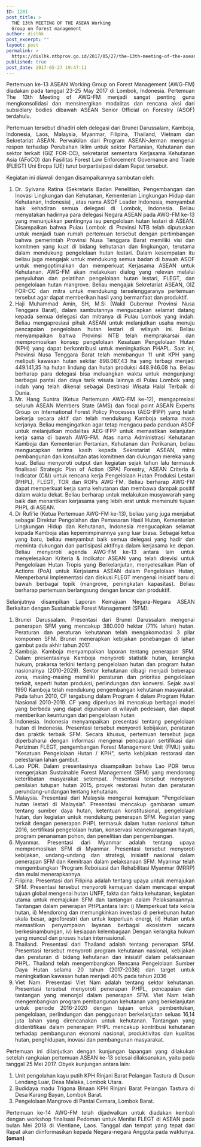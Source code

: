 ```yaml
---
ID: 1281
post_title: >
  THE 13th MEETING OF THE ASEAN Working
  Group on forest management
author: dislhk
post_excerpt: ""
layout: post
permalink: >
  https://dislhk.ntbprov.go.id/2017/05/27/the-13th-meeting-of-the-asean-working-group-on-forest-management/
published: true
post_date: 2017-05-27 19:47:11
---
```

<p style="text-align: justify;">Pertemuan ke-13 ASEAN Working Group on Forest Management (AWG-FM) diadakan pada tanggal 23-25 May 2017 di Lombok, Indonesia. Pertemuan The 13th Meeting of AWG-FM menjadi sangat penting guna mengkonsolidasi dan mensinergikan modalitas dan rencana aksi dari subsidiary bodies dibawah ASEAN Senior Official on Forestry (ASOF) terdahulu.</p>
<p style="text-align: justify;">Pertemuan tersebut dihadiri oleh delegasi dari Brunei Darussalam, Kamboja, Indonesia, Laos, Malaysia, Myanmar, Filipina, Thailand, Vietnam dan Sekretariat ASEAN. Perwakilan dari Program ASEAN-Jerman mengenai respon terhadap Perubahan Iklim untuk sektor Pertanian, Kehutanan dan sektor terkait (GIZ FOR-CC), sekretariat sementara Kerjasama Kehutanan Asia (AFoCO) dan Fasilitas Forest Law Enforcement Governance and Trade (FLEGT) Uni Eropa (UE) turut berpartisipasi dalam Rapat tersebut.</p>
<p style="text-align: justify;">Kegiatan ini diawali dengan disampaikannya sambutan oleh:</p>

<ol>
 	<li style="text-align: justify;">Dr. Sylvana Ratina (Sekretaris Badan Penelitian, Pengembangan dan Inovasi Lingkungan dan Kehutanan, Kementerian Lingkungan Hidup dan Kehutanan, Indonesia) , atas nama ASOF Leader Indonesia, menyambut baik kehadiran semua delegasi di Lombok, Indonesia. Beliau menyatakan hadirnya para delegasi Negara ASEAN pada AWG-FM ke-13 yang menunjukkan pentingnya isu pengelolaan hutan lestari di ASEAN. Disampaikan bahwa Pulau Lombok di Provinsi NTB telah diputuskan untuk menjadi tuan rumah pertemuan tersebut dengan pertimbangan bahwa pemerintah Provinsi Nusa Tenggara Barat memiliki visi dan komitmen yang kuat di bidang kehutanan dan lingkungan, terutama dalam mendukung pengelolaan hutan lestari. Dalam kesempatan itu beliau juga mengajak untuk mendukung semua badan di bawah ASOF untuk mengoptimalkan dan memperkuat Kerjasama ASEAN untuk Kehutanan. AWG-FM akan melakukan dialog yang relevan melalui penyuluhan dan pelatihan pengelolaan hutan lestari, FLEGT, dan pengelolaan hutan mangrove. Beliau mengajak Sekretariat ASEAN, GIZ FOR-CC dan mitra untuk mendukung terselenggaranya pertemuan tersebut agar dapat memberikan hasil yang bermanfaat dan produktif.</li>
 	<li style="text-align: justify;">Haji Muhammad Amin, SH, M.Si (Wakil Gubernur Provinsi Nusa Tenggara Barat), dalam sambutannya mengucapkan selamat datang kepada semua delegasi dan mitranya di Pulau Lombok yang indah. Beliau mengapresiasi pihak ASEAN untuk melanjutkan usaha menuju pencapaian pengelolaan hutan lestari di wilayah ini. Beliau menyampaikan bahwa Provinsi NTB telah memprakarsai dan mempromosikan konsep pengelolaan Kesatuan Pengelolaan Hutan (KPH) yang dapat berkontribusi untuk meningkatkan PHAPL. Saat ini, Provinsi Nusa Tenggara Barat telah membangun 11 unit KPH yang meliputi kawasan hutan sekitar 898.087,43 ha yang terbagi menjadi 449.141,35 ha hutan lindung dan hutan produksi 448.946.08 ha. Beliau berharap para delegasi bisa meluangkan waktu untuk mengunjungi berbagai pantai dan daya tarik wisata lainnya di Pulau Lombok yang indah yang telah dikenal sebagai Destinasi Wisata Halal Terbaik di Dunia.</li>
 	<li style="text-align: justify;">Mr. Hang Suntra (Ketua Pertemuan AWG-FM ke-12), mengapresiasi seluruh ASEAN Members State (AMS) dan focal point ASEAN Experts Group on International Forest Policy Processes (AEG-IFPP) yang telah bekerja secara aktif dan telah mendukung Kamboja selama masa kerjanya. Beliau mengingatkan agar tetap mengacu pada panduan ASOF untuk melanjutkan modalitas AEG-IFPP untuk memastikan kelanjutan kerja sama di bawah AWG-FM. Atas nama Administrasi Kehutanan Kamboja dan Kementerian Pertanian, Kehutanan dan Perikanan, beliau mengucapkan terima kasih kepada Sekretariat ASEAN, mitra pembangunan dan konsultan atas komitmen dan dukungan mereka yang kuat. Beliau menyoroti output dan kegiatan sejak tahun lalu termasuk finalisasi Strategic Plan of Action (SPA) Forestry, ASEAN Criteria &amp; Indicator (C&amp;I) untuk rencana kerja Pengelolaan Hutan Produksi Lestari (PHPL), FLEGT, TOR dan ROPs AWG-FM. Beliau berharap AWG-FM dapat memperkuat kerja sama kehutanan dan membawa dampak positif dalam waktu dekat. Beliau berharap untuk melakukan musyawarah yang baik dan menantikan kerjasama yang lebih erat untuk memenuhi tujuan PHPL di ASEAN.</li>
 	<li style="text-align: justify;">Dr Rufi'ie (Ketua Pertemuan AWG-FM ke-13), beliau yang juga menjabat sebagai Direktur Pengolahan dan Pemasaran Hasil Hutan, Kementerian Lingkungan Hidup dan Kehutanan, Indonesia mengucapkan selamat kepada Kamboja atas kepemimpinannya yang luar biasa. Sebagai ketua yang baru, beliau menyambut baik semua delegasi yang hadir dan meminta dukungan dan partisipasi aktifnya dalam kerjasama ke depan. Beliau menyoroti agenda AWG-FM ke-13 antara lain untuk menyelesaikan Kriteria &amp; Indikator ASEAN yang telah direvisi untuk Pengelolaan Hutan Tropis yang Berkelanjutan, menyelesaikan Plan of Actions (PoA) untuk Kerjasama ASEAN dalam Pengelolaan Hutan, Memperbarui Implementasi dan diskusi FLEGT mengenai inisiatif baru di bawah berbagai topik (mangrove, peningkatan kapasitas). Beliau berharap pertemuan berlangsung dengan lancar dan produktif.</li>
</ol>
<p style="text-align: justify;">Selanjutnya disampikan Laporan Kemajuan Negara-Negara ASEAN Berkaitan dengan Sustainable Forest Management (SFM):</p>

<ol>
 	<li style="text-align: justify;">Brunei Darussalam. Presentasi dari Brunei Darussalam mengenai penerapan SFM yang mencakup 380.000 hektar (71% lahan) hutan. Peraturan dan peraturan kehutanan telah mengakomodasi 3 pilar komponen SFM. Brunei menerapkan kebijakan penebangan di lahan gambut pada akhir tahun 2017.</li>
 	<li style="text-align: justify;">Kamboja. Kamboja menyampaikan laporan tentang penerapan SFM. Dalam presentasinya Kamboja menyoroti statistik hutan, kerangka hukum, prakarsa terkini tentang pengelolaan hutan dan program hutan nasionalnya (2010-2029). Sektor kehutanan dibagi menjadi beberapa zona, masing-masing memiliki peraturan dan prioritas pengelolaan terkait, seperti hutan produksi, perlindungan dan konversi. Sejak awal 1990 Kamboja telah mendukung pengembangan kehutanan masyarakat. Pada tahun 2010, CF tergabung dalam Program 4 dalam Program Hutan Nasional 2010-2019. CF yang diperluas ini mencakup berbagai model yang berbeda yang dapat digunakan di wilayah pedesaan, dan dapat memberikan keuntungan dari pengelolaan hutan</li>
 	<li style="text-align: justify;">Indonesia. Indonesia menyampaikan presentasi tentang pengelolaan hutan di Indonesia. Presentasi tersebut menyoroti kebijakan, peraturan dan praktik terbaik SFM. Secara khusus, pertemuan tersebut juga diperbaharui dengan informasi mengenai pencapaian sertifikasi dan Perizinan FLEGT, pengembangan Forest Management Unit (FMU) yaitu "Kesatuan Pengelolaan Hutan / KPH", serta kebijakan restorasi dan pelestarian lahan gambut.</li>
 	<li style="text-align: justify;">Lao PDR. Dalam presentasinya disampaikan bahwa Lao PDR terus mengerjakan Sustainable Forest Management (SFM) yang mendorong keterlibatan masyarakat setempat. Presentasi tersebut menyoroti penilaian tutupan hutan 2015, proyek restorasi hutan dan peraturan perundang-undangan tentang kehutanan.</li>
 	<li style="text-align: justify;">Malaysia. Presentasi dari Malaysia mengenai kemajuan "Pengelolaan hutan lestari di Malaysia". Presentasi mencakup gambaran umum tentang sumber daya hutan, ketentuan konstitusional, pengelolaan hutan, dan kegiatan untuk mendukung penerapan SFM. Kegiatan yang terkait dengan penerapan PHPL termasuk dalam hutan nasional tahun 2016, sertifikasi pengelolaan hutan, konservasi keanekaragaman hayati, program penanaman pohon, dan penelitian dan pengembangan.</li>
 	<li style="text-align: justify;">Myanmar. Presentasi dari Myanmar adalah tentang upaya mempromosikan SFM di Myanmar. Presentasi tersebut menyoroti kebijakan, undang-undang dan strategi, inisiatif nasional dalam penerapan SFM dan Kemitraan dalam pelaksanaan SFM. Myanmar telah mengembangkan 'Program Reboisasi dan Rehabilitasi Myanmar (MRRP) dan mulai menerapkannya.</li>
 	<li style="text-align: justify;">Filipina. Presentasi dari Filipina adalah tentang upaya untuk memajukan SFM. Presentasi tersebut menyoroti kemajuan dalam mencapai empat tujuan global mengenai hutan UNFF, fakta dan fakta kehutanan, kegiatan utama untuk memajukan SFM dan tantangan dalam Pelaksanaannya. Tantangan dalam penerapan PHPLantara lain: i) Memperkuat tata kelola hutan, ii) Mendorong dan memungkinkan investasi di perkebunan hutan skala besar, agroforestri dan untuk keperluan energi, iii) Hutan untuk memastikan penyampaian layanan berbagai ekosistem secara berkesinambungan, iv) kesiapan kelembagaan Dengan kerangka hukum yang muncul dan proses hutan internasional.</li>
 	<li style="text-align: justify;">Thailand. Presentasi dari Thailand adalah tentang penerapan SFM. Presentasi tersebut menyoroti program kehutanan nasional, kebijakan dan peraturan di bidang kehutanan dan inisiatif dalam pelaksanaan PHPL. Thailand telah mengembangkan Rencana Pengelolaan Sumber Daya Hutan selama 20 tahun (2017-2036) dan target untuk meningkatkan kawasan hutan menjadi 40% pada tahun 2036</li>
 	<li style="text-align: justify;">Viet Nam. Presentasi Viet Nam adalah tentang sektor kehutanan. Presentasi tersebut menyoroti penerapan PHPL, pencapaian dan tantangan yang menonjol dalam penerapan SFM. Viet Nam telah mengembangkan program pembangunan kehutanan yang berkelanjutan untuk periode 2016-2020 dengan tujuan untuk pembentukan, pengelolaan, perlindungan dan penggunaan berkelanjutan seluas 16,14 juta lahan yang direncanakan untuk kehutanan. Tantangan yang diidentifikasi dalam penerapan PHPL mencakup kontribusi kehutanan terhadap pembangunan ekonomi nasional, produktivitas dan kualitas hutan, penghidupan, inovasi dan pembangunan masyarakat.</li>
</ol>
<p style="text-align: justify;">Pertemuan ini dilanjutkan dengan kunjungan lapangan yang dilakukan setelah rangkaian pertemuan ASEAN ke-13 selesai dilaksanakan, yaitu pada tanggal 25 Mei 2017. Obyek kunjungan antara lain:</p>

<ol>
 	<li style="text-align: justify;">Unit pengolahan kayu putih KPH Rinjani Barat Pelangan Tastura di Dusun Lendang Luar, Desa Malaka, Lombok Utara.</li>
 	<li style="text-align: justify;">Budidaya madu Trigona Binaan KPH Rinjani Barat Pelangan Tastura di Desa Karang Bayan, Lombok Barat.</li>
 	<li style="text-align: justify;">Pengelolaan Mangrove di Pantai Cemara, Lombok Barat.</li>
</ol>
<p style="text-align: justify;">Pertemuan ke-14 AWG-FM telah dijadwalkan untuk diadakan kembali dengan workshop finalisasi Pedoman untuk Menilai FLEGT di ASEAN pada bulan Mei 2018 di Vientiane, Laos. Tanggal dan tempat yang tepat dari Rapat akan diinformasikan kepada Negara-negara Anggota pada waktunya. <strong>(oman)</strong></p>